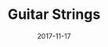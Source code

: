 ---
layout: default
modal-id: 10
date: 2017-11-17
img: guitar-notes-thumbnail.png
alt: image-alt
project-date: November 2017
client: Personal Project
client-url: https://guitar-strings.herokuapp.com/
category: Static Web App
description: A static website I created as my first project while learning Web Development. Pressing any letter ('a'-'z') key or 1-4 plays a note on a guitar. 'z' plays an open bottom E-String and chromatically increases through x,c,v...a,s,d...q,w,e...1,2,3,4. I also added text you can follow along to play "Hall of the Mountain King". Used howler.js and paper.js for sounds and graphics respectively.<a href="https://guitar-strings.herokuapp.com/">Play around with it</a>
title: Guitar Strings

---